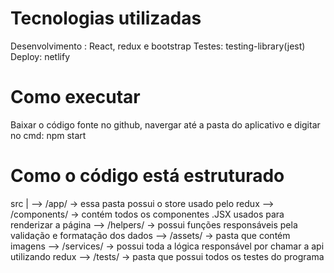 # Tecnologias utilizadas
Desenvolvimento : React, redux e bootstrap
Testes: testing-library(jest)
Deploy: netlify
# Como executar
Baixar o código fonte no github, navergar até a pasta do aplicativo e digitar no cmd: npm start

# Como o código está estruturado
src
 |
  --> /app/ -> essa pasta possui o store usado pelo redux
  --> /components/ -> contém todos os componentes .JSX usados para renderizar a página
  --> /helpers/ -> possui funções responsáveis pela validação e formatação dos dados
  --> /assets/ -> pasta que contém imagens
  --> /services/ -> possui toda a lógica responsável por chamar a api utilizando redux
  --> /tests/ -> pasta que possui todos os testes do programa

